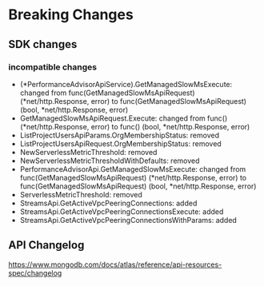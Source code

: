 # Breaking Changes

## SDK changes

### incompatible changes

- (*PerformanceAdvisorApiService).GetManagedSlowMsExecute: changed from func(GetManagedSlowMsApiRequest) (*net/http.Response, error) to func(GetManagedSlowMsApiRequest) (bool, \*net/http.Response, error)
- GetManagedSlowMsApiRequest.Execute: changed from func() (*net/http.Response, error) to func() (bool, *net/http.Response, error)
- ListProjectUsersApiParams.OrgMembershipStatus: removed
- ListProjectUsersApiRequest.OrgMembershipStatus: removed
- NewServerlessMetricThreshold: removed
- NewServerlessMetricThresholdWithDefaults: removed
- PerformanceAdvisorApi.GetManagedSlowMsExecute: changed from func(GetManagedSlowMsApiRequest) (*net/http.Response, error) to func(GetManagedSlowMsApiRequest) (bool, *net/http.Response, error)
- ServerlessMetricThreshold: removed
- StreamsApi.GetActiveVpcPeeringConnections: added
- StreamsApi.GetActiveVpcPeeringConnectionsExecute: added
- StreamsApi.GetActiveVpcPeeringConnectionsWithParams: added

## API Changelog

https://www.mongodb.com/docs/atlas/reference/api-resources-spec/changelog
